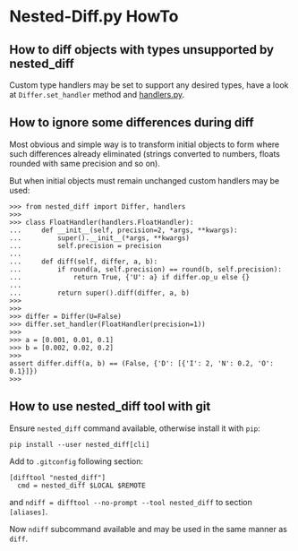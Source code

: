 # Nested-Diff.py HowTo

## How to diff objects with types unsupported by nested\_diff

Custom type handlers may be set to support any desired types, have a look at
`Differ.set_handler` method and [handlers.py](nested_diff/handlers.py).

## How to ignore some differences during diff

Most obvious and simple way is to transform initial objects to form where such
differences already eliminated (strings converted to numbers, floats rounded
with same precision and so on).

But when initial objects must remain unchanged custom handlers may be used:
```
>>> from nested_diff import Differ, handlers
>>>
>>> class FloatHandler(handlers.FloatHandler):
...     def __init__(self, precision=2, *args, **kwargs):
...         super().__init__(*args, **kwargs)
...         self.precision = precision
...
...     def diff(self, differ, a, b):
...         if round(a, self.precision) == round(b, self.precision):
...             return True, {'U': a} if differ.op_u else {}
...
...         return super().diff(differ, a, b)
>>>
>>>
>>> differ = Differ(U=False)
>>> differ.set_handler(FloatHandler(precision=1))
>>>
>>> a = [0.001, 0.01, 0.1]
>>> b = [0.002, 0.02, 0.2]
>>>
assert differ.diff(a, b) == (False, {'D': [{'I': 2, 'N': 0.2, 'O': 0.1}]})
>>>
```

## How to use nested\_diff tool with git

Ensure `nested_diff` command available, otherwise install it with `pip`:

`pip install --user nested_diff[cli]`

Add to `.gitconfig` following section:

```
[difftool "nested_diff"]
  cmd = nested_diff $LOCAL $REMOTE
```

and `ndiff = difftool --no-prompt --tool nested_diff` to section `[aliases]`.

Now `ndiff` subcommand available and may be used in the same manner as `diff`.
